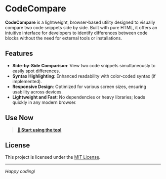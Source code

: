 # CodeCompare

**CodeCompare** is a lightweight, browser-based utility designed to visually compare two code snippets side by side. Built with pure HTML, it offers an intuitive interface for developers to identify differences between code blocks without the need for external tools or installations.

## Features

- **Side-by-Side Comparison**: View two code snippets simultaneously to easily spot differences.
- **Syntax Highlighting**: Enhanced readability with color-coded syntax (if implemented).
- **Responsive Design**: Optimized for various screen sizes, ensuring usability across devices.
- **Lightweight and Fast**: No dependencies or heavy libraries; loads quickly in any modern browser.

## Use Now

> **[🔧 Start using the tool](https://geekneuron.github.io/CodeCompare)**

## License

This project is licensed under the [MIT License](LICENSE).

---

*Happy coding!*
